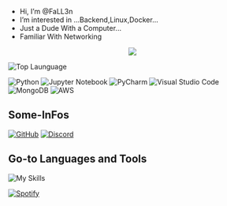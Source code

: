 -  Hi, I’m @FaLL3n
-  I’m interested in ...Backend,Linux,Docker...
- Just a Dude With a Computer...
- Familiar With Networking


<!---
FaLL3nWhizzy/FaLL3nWhizzy is a ✨ special ✨ repository because its `README.md` (this file) appears on your GitHub profile.
You can click the Preview link to take a look at your changes.
--->
<!--
<img src ="https://img.shields.io/badge/-LUA-2C2D72?logo=lua&logoColor=fff"> <img src ="https://img.shields.io/badge/-Python-/3776AB?logo=Python&logoColor=fff">
-->
<p align="center">
 <img src="https://github-readme-stats-fall3nwhizzy.vercel.app/api?username=FaLL3nWhizzy&count_private=true&show_icons=true&theme=dracula">
 </p>


![Top Launguage](https://github-readme-stats-fall3nwhizzy.vercel.app/api/top-langs/?username=FaLL3nWhizzy&show_icons=true&theme=dracula)
<!--
[![Readme Card](https://github-readme-stats-fall3nwhizzy.vercel.app/api/pin/?username=FaLL3nWhizzy&repo=FaLL3nWhizzy)](https://github.com/FaLL3nWhizzy/FaLL3nWhizzy)
--->

![Python](https://img.shields.io/badge/python-3670A0?style=for-the-badge&logo=python&logoColor=ffdd54)
![Jupyter Notebook](https://img.shields.io/badge/jupyter-%23FA0F00.svg?style=for-the-badge&logo=jupyter&logoColor=white)
![PyCharm](https://img.shields.io/badge/pycharm-143?style=for-the-badge&logo=pycharm&logoColor=black&color=black&labelColor=green)
![Visual Studio Code](https://img.shields.io/badge/Visual%20Studio%20Code-0078d7.svg?style=for-the-badge&logo=visual-studio-code&logoColor=white)
![MongoDB](https://img.shields.io/badge/MongoDB-%234ea94b.svg?style=for-the-badge&logo=mongodb&logoColor=white)
![AWS](https://img.shields.io/badge/AWS-%23FF9900.svg?style=for-the-badge&logo=amazon-aws&logoColor=white)



<!--![Pandas](https://img.shields.io/badge/pandas-%23150458.svg?style=for-the-badge&logo=pandas&logoColor=white)
![NumPy](https://img.shields.io/badge/numpy-%23013243.svg?style=for-the-badge&logo=numpy&logoColor=white)
![Matplotlib](https://img.shields.io/badge/Matplotlib-%23ffffff.svg?style=for-the-badge&logo=Matplotlib&logoColor=black)
![scikit-learn](https://img.shields.io/badge/scikit--learn-%23F7931E.svg?style=for-the-badge&logo=scikit-learn&logoColor=white)
![SciPy](https://img.shields.io/badge/SciPy-%230C55A5.svg?style=for-the-badge&logo=scipy&logoColor=%white)
![TensorFlow](https://img.shields.io/badge/TensorFlow-%23FF6F00.svg?style=for-the-badge&logo=TensorFlow&logoColor=white)
![Keras](https://img.shields.io/badge/Keras-%23D00000.svg?style=for-the-badge&logo=Keras&logoColor=white)
![Flask](https://img.shields.io/badge/flask-%23000.svg?style=for-the-badge&logo=flask&logoColor=white)
![GitHub](https://img.shields.io/badge/github-%23121011.svg?style=for-the-badge&logo=github&logoColor=white)
--->



<!--Icons-->
## **Some-InFos**
[![GitHub](https://img.shields.io/badge/-Github-000?logo=Github&logoColor=white&style=for-the-badge)](https://github.com/FaLL3nWhizzy)
[![Discord](https://img.shields.io/discord/941957506647855164?label=DISCORD&logo=discord&logoColor=green&style=for-the-badge)](https://discord.gg/E834WAy32g)
<!--![Profile Views since 31 May, 2022](https://komarev.com/ghpvc/?username=FaLL3nWhizzy&style=for-the-badge)-->


## **Go-to Languages and Tools**


![My Skills](https://skillicons.dev/icons?i=ts,js,rust,html,css,svelte,react,python,nodejs,mysql,nginx,nextjs,vim,vscode,vercel,prisma,sass,mongodb,figma,git,ps&perline=14)


[![Spotify](https://novatorem-swart-mu.vercel.app/api/spotify)](https://open.spotify.com/user/USER_NAME)

